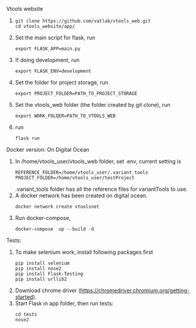 Vtools website

1.	```
	git clone https://github.com/vatlab/vtools_web.git
	cd vtools_website/app/
	```
2. Set the main script for flask, run
	```
	export FLASK_APP=main.py
	```

3. If doing development, run
	```
	export FLASK_ENV=development
	```
4.  Set the folder for project storage, run
	```
	export PROJECT_FOLDER=PATH_TO_PROJECT_STORAGE
	```
5.  Set the vtools_web folder (the folder created by git clone), run
	```
	export WORK_FOLDER=PATH_TO_VTOOLS_WEB
	```
5. run
	```
	flask run
	```

Docker version:
On Digital Ocean
1. In /home/vtools_user/vtools_web folder, set .env, current setting is
	```
	REFERENCE_FOLDER=/home/vtools_user/.variant_tools
	PROJECT_FOLDER=/home/vtools_user/testProject
    ```
    .variant_tools folder has all the reference files for variantTools to use. 
2.  A docker network has been created on digital ocean.
	```
	docker network create vtoolsnet
	```
2.  Run docker-compose,
	```
	docker-compose  up --build -d
	```


Tests:
1. To make selenium work, install following packages first
	```
	pip install selenium
	pip install nose2
	pip install Flask-Testing
	pip install urllib2
	```
2. Download chrome driver (https://chromedriver.chromium.org/getting-started).
3. Start Flask in app folder, then run tests:
    ```
	cd tests
	nose2
   ```

